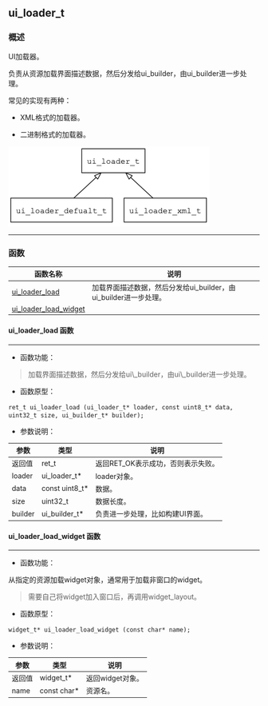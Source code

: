 ## ui\_loader\_t
### 概述

 UI加载器。

 负责从资源加载界面描述数据，然后分发给ui\_builder，由ui\_builder进一步处理。

 常见的实现有两种：

 * XML格式的加载器。

 * 二进制格式的加载器。

 ![image](images/ui_loader_t_0.png)




----------------------------------
### 函数
<p id="ui_loader_t_methods">

| 函数名称 | 说明 | 
| -------- | ------------ | 
| <a href="#ui_loader_t_ui_loader_load">ui\_loader\_load</a> | 加载界面描述数据，然后分发给ui\_builder，由ui\_builder进一步处理。 |
| <a href="#ui_loader_t_ui_loader_load_widget">ui\_loader\_load\_widget</a> |  |
#### ui\_loader\_load 函数
-----------------------

* 函数功能：

> <p id="ui_loader_t_ui_loader_load"> 加载界面描述数据，然后分发给ui\_builder，由ui\_builder进一步处理。






* 函数原型：

```
ret_t ui_loader_load (ui_loader_t* loader, const uint8_t* data, uint32_t size, ui_builder_t* builder);
```

* 参数说明：

| 参数 | 类型 | 说明 |
| -------- | ----- | --------- |
| 返回值 | ret\_t | 返回RET\_OK表示成功，否则表示失败。 |
| loader | ui\_loader\_t* | loader对象。 |
| data | const uint8\_t* | 数据。 |
| size | uint32\_t | 数据长度。 |
| builder | ui\_builder\_t* | 负责进一步处理，比如构建UI界面。 |
#### ui\_loader\_load\_widget 函数
-----------------------

* 函数功能：

> <p id="ui_loader_t_ui_loader_load_widget">
 从指定的资源加载widget对象，通常用于加载非窗口的widget。

>需要自己将widget加入窗口后，再调用widget\_layout。






* 函数原型：

```
widget_t* ui_loader_load_widget (const char* name);
```

* 参数说明：

| 参数 | 类型 | 说明 |
| -------- | ----- | --------- |
| 返回值 | widget\_t* | 返回widget对象。 |
| name | const char* | 资源名。 |
